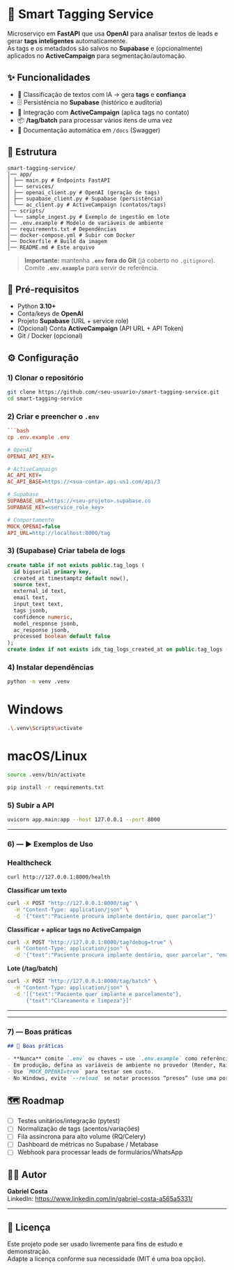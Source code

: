 # 🧠 Smart Tagging Service

Microserviço em **FastAPI** que usa **OpenAI** para analisar textos de leads e gerar **tags inteligentes** automaticamente.  
As tags e os metadados são salvos no **Supabase** e (opcionalmente) aplicados no **ActiveCampaign** para segmentação/automação.

## ✨ Funcionalidades

- 🔎 Classificação de textos com IA → gera **tags** e **confiança**  
- 🗄️ Persistência no **Supabase** (histórico e auditoria)  
- 🎯 Integração com **ActiveCampaign** (aplica tags no contato)  
- 📦 **/tag/batch** para processar vários itens de uma vez  
- 🧰 Documentação automática em `/docs` (Swagger)

## 📁 Estrutura

```
smart-tagging-service/
│── app/
│ ├── main.py # Endpoints FastAPI
│ └── services/
│ ├── openai_client.py # OpenAI (geração de tags)
│ ├── supabase_client.py # Supabase (persistência)
│ └── ac_client.py # ActiveCampaign (contatos/tags)
│── scripts/
│ └── sample_ingest.py # Exemplo de ingestão em lote
│── .env.example # Modelo de variáveis de ambiente
│── requirements.txt # Dependências
│── docker-compose.yml # Subir com Docker
│── Dockerfile # Build da imagem
│── README.md # Este arquivo
```
> **Importante:** mantenha **`.env` fora do Git** (já coberto no `.gitignore`).  
> Comite **`.env.example`** para servir de referência.

## 🔧 Pré-requisitos

- Python **3.10+**
- Conta/keys de **OpenAI**
- Projeto **Supabase** (URL + service role)
- (Opcional) Conta **ActiveCampaign** (API URL + API Token)
- Git / Docker (opcional)

## ⚙️ Configuração

### 1) Clonar o repositório
```bash
git clone https://github.com/<seu-usuario>/smart-tagging-service.git
cd smart-tagging-service
```
### 2) Criar e preencher o `.env`
```ini
```bash
cp .env.example .env

# OpenAI
OPENAI_API_KEY=

# ActiveCampaign
AC_API_KEY=
AC_API_BASE=https://<sua-conta>.api-us1.com/api/3

# Supabase
SUPABASE_URL=https://<seu-projeto>.supabase.co
SUPABASE_KEY=<service_role_key>

# Comportamento
MOCK_OPENAI=false
API_URL=http://localhost:8000/tag
```

### 3) (Supabase) Criar tabela de logs
```SQL
create table if not exists public.tag_logs (
  id bigserial primary key,
  created_at timestamptz default now(),
  source text,
  external_id text,
  email text,
  input_text text,
  tags jsonb,
  confidence numeric,
  model_response jsonb,
  ac_response jsonb,
  processed boolean default false
);
create index if not exists idx_tag_logs_created_at on public.tag_logs (created_at desc);
```
### 4) Instalar dependências
```bash
python -m venv .venv
```
# Windows
```bash
.\.venv\Scripts\activate
```
# macOS/Linux
```bash
source .venv/bin/activate
```
```bash
pip install -r requirements.txt
```
### 5) Subir a API
``` bash
uvicorn app.main:app --host 127.0.0.1 --port 8000
```

---

### 6) — ▶️ Exemplos de Uso
### Healthcheck
```bash
curl http://127.0.0.1:8000/health
```

**Classificar um texto**
```bash
curl -X POST "http://127.0.0.1:8000/tag" \
  -H "Content-Type: application/json" \
  -d '{"text":"Paciente procura implante dentário, quer parcelar"}'
```
**Classificar + aplicar tags no ActiveCampaign**
```bash
curl -X POST "http://127.0.0.1:8000/tag?debug=true" \
  -H "Content-Type: application/json" \
  -d '{"text":"Paciente procura implante dentário, quer parcelar", "email":"lead@exemplo.com"}'
```

**Lote (/tag/batch)**
```bash
curl -X POST "http://127.0.0.1:8000/tag/batch" \
  -H "Content-Type: application/json" \
  -d '[{"text":"Paciente quer implante e parcelamento"},
      {"text":"Clareamento e limpeza"}]'
```
  
---


---

### **7) — Boas práticas**
```markdown
## 🔐 Boas práticas

- **Nunca** comite `.env` ou chaves → use `.env.example` como referência.  
- Em produção, defina as variáveis de ambiente no provedor (Render, Railway, Fly, etc.).  
- Use `MOCK_OPENAI=true` para testar sem custo.  
- No Windows, evite `--reload` se notar processos “presos” (use uma porta alternativa ou reinicie).
```

## 🗺️ Roadmap

- [ ] Testes unitários/integração (pytest)  
- [ ] Normalização de tags (acentos/variações)  
- [ ] Fila assíncrona para alto volume (RQ/Celery)  
- [ ] Dashboard de métricas no Supabase / Metabase  
- [ ] Webhook para processar leads de formulários/WhatsApp

 ## 🙋‍♂️ Autor

**Gabriel Costa**  
LinkedIn: https://www.linkedin.com/in/gabriel-costa-a565a5331/

---

## 📄 Licença

Este projeto pode ser usado livremente para fins de estudo e demonstração.  
Adapte a licença conforme sua necessidade (MIT é uma boa opção).



